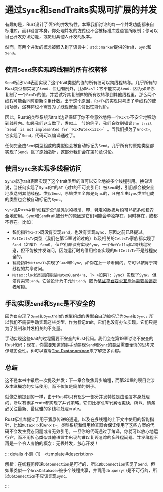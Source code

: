 <script setup>
import {
  QuizProvider,
  Quiz,
  Radio,
  Option
} from "../../components/quiz"
</script>

# 通过`Sync`和`Send`Traits实现可扩展的并发

有趣的是，Rust设计了*很少*的并发特性。本章我们讨论的每一个并发功能都来自标准库，而非语言本身。你处理并发的方式也不会被标准库或语言所限制；你可以自己开发办法功能，或使用其他人开发的版本。

然而，有两个并发的概念被嵌入到了语言中：`std::marker`提供的trait，`Sync`和`Send`。

## 使用`Send`来实现跨线程的所有权转移

`Send`标记trait表面实现了这个trait类型的值的所有权可以跨线程转移。几乎所有的Rust类型都实现了`Send`，但也有例外，比如`Rc<T`：它不能实现`Send`，因为如果你复制了一个`Rc<T>`的值，并尝试将其复制体的所有权转移到其他线程里，那么两个线程可能会同时更新引用计数。出于这个原因，`Rc<T>`的实现只考虑了单线程的使用场景，这样你也不需要为了线程安全而付出性能代价。

因此，Rust的类型系统和trait边界保证了你不会意外地将一个`Rc<T>`不安全地移动到线程内。如果我们这么做了，类似上一节的例子，我们会收到错误``the trait `Send` is not implemented for `Rc<Mutex<i32>>` ``。当我们换为了`Arc<T>`，它实现了`Send`，代码可以编译通过了。

任何完全由`Send`类型组成的类型也会被自动标记为`Send`。几乎所有的原始类型都实现了`Send`，除了原始指针，这部分我们会在第19章讨论。

## 使用`Sync`来实现多线程访问

`Sync`标记trait表面实现了这个trait类型的值可以安全地被多个线程引用。换句话说，当任何实现了`Sync`的`T`的`&T`（对`T`的不可变引用）被`Send`时，引用都会被安全地发送到其他线程。类似`Send`，原始类型全部是`Sync`的，且完全由`Sync`类型组成的类型也会被自动标记为`Sync`。

`Sync`是Rust中和“线程安全”最类似的概念，即，特定的数据片段可以被多线程安全地使用。`Sync`和`Send`trait被分开的原因是它们可能会单独存在、同时存在，或都不存在。比如：

- 智能指针`Rc<T>`既没有实现`Send`，也没有实现`Sync`，原因之前已经提过。
- `RefCell<T>`类型（我们在第15章讨论过的）以及相关的`Cell<T>`家族都实现了`Send`（如果`T: Send`），但它们都没有实现`Sync`。一个`RefCell`可以跨线程发送，但不能被并发访问，因为运行时的借用检查实现的`RefCell<T>`不是线程安全的。
- 智能指针`Mutex<T>`实现了`Send`和`Sync`，如你在上一章看到的，它可以被用于跨线程的共享访问。
- `Mutex::lock`返回的类型`MutexGuard<'a, T>`（如果`T: Sync`）实现了`Sync`，但没有实现`Send`。它被设计为不允许`Send`，因为[某些平台要求互斥体需要被锁定者解锁](https://github.com/rust-lang/rust/issues/23465#issuecomment-82730326)。

## 手动实现`Send`和`Sync`是不安全的

因为由实现了`Send`和`Sync`trait的类型组成的类型会自动被标记为`Send`和`Sync`，所以我们不需要手动实现这些类型。作为标记trait，它们也没有办法实现。它们只是为了强制和并发相关的不变量。

手动实现这些trait的过程需要不安全的Rust代码。我们会在第19章讨论不安全的Rust代码；现在，你需要知道的事手动实现`Send`和`Sync`的类型需要谨慎的思考来保证安全性。你可以查看[The Rustonomicon](https://doc.rust-lang.org/nomicon/index.html)来了解更多内容。

## 总结

这不是本书中最后一次提及并发：下一章会聚焦异步编程，而第20章的项目会涉及本章概念的实际使用，而不仅仅是简单的例子。

就像之前提到的一样，由于Rust中只有很少一部分并发特性是由语言本身处理的，所以有很多crate都实现了并发策略。它们比标准库发展地更快，所以，请务必关注最新、最优雅的多线程处理crate。

Rust标准库提过了用于消息传递的通道，以及在多线程的上下文中使用的智能指针，比如`Mutex<T>`和`Arc<T>`。类型系统和借用检查器会保证使用了这些方案的代码不会发生竞态问题或者无效引用。一旦你的代码通过了编译，你就可以放心地运行它，而不用担心类似其他语言中出现的难以复现追踪的多线程问题。并发编程不再是一个令人害怕的概念：无畏并发，放心开发！

::: details 小测（1）
<QuizProvider>
<Quiz>
<template #description>

解析：在线程间传递`DbConnection`是可行的，所以`DbConnection`实现了`Send`。但如果类似一个`Arc<Database>`被多个线程共享，并调用`db.query()`是不可行的，所以`DbConnection`不应该实现`Sync`。

</template>
<template #quiz>

假设你定义了一个用于数据库连接的API：

```rust
struct DbConnection { /* ... */ }
impl DbConnection {
    fn query(&self) -> DbResult {
        /* ... */
    }
}
```

你的数据库不支持单个连接的并发查询。`DbConnection`应该实现以下哪些标记trait?

<Radio>
<Option label="Send" />
<Option label="Send和Sync都不需要" />
<Option label="Send和Sync" />
<Option label="Sync" />
</Radio>

</template>
</Quiz>
</QuizProvider>
:::
